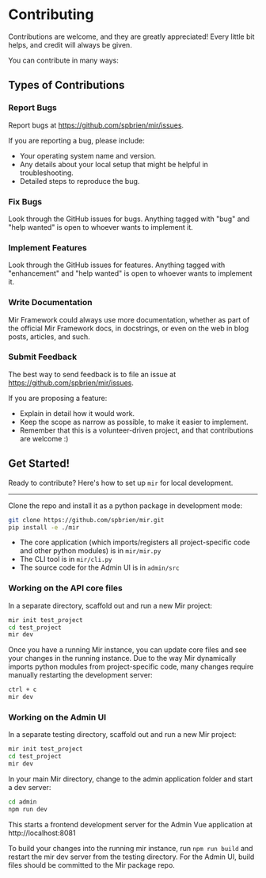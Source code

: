 # Contributing

Contributions are welcome, and they are greatly appreciated! Every little bit
helps, and credit will always be given.

You can contribute in many ways:

## Types of Contributions

### Report Bugs

Report bugs at https://github.com/spbrien/mir/issues.

If you are reporting a bug, please include:

* Your operating system name and version.
* Any details about your local setup that might be helpful in troubleshooting.
* Detailed steps to reproduce the bug.

### Fix Bugs

Look through the GitHub issues for bugs. Anything tagged with "bug" and "help
wanted" is open to whoever wants to implement it.

### Implement Features

Look through the GitHub issues for features. Anything tagged with "enhancement"
and "help wanted" is open to whoever wants to implement it.

### Write Documentation

Mir Framework could always use more documentation, whether as part of the
official Mir Framework docs, in docstrings, or even on the web in blog posts,
articles, and such.

### Submit Feedback

The best way to send feedback is to file an issue at https://github.com/spbrien/mir/issues.

If you are proposing a feature:

* Explain in detail how it would work.
* Keep the scope as narrow as possible, to make it easier to implement.
* Remember that this is a volunteer-driven project, and that contributions
  are welcome :)

## Get Started!

Ready to contribute? Here's how to set up `mir` for local development.

---

Clone the repo and install it as a python package in development mode:

```bash
git clone https://github.com/spbrien/mir.git
pip install -e ./mir
```

* The core application (which imports/registers all project-specific code and other python modules) is in `mir/mir.py`
* The CLI tool is in `mir/cli.py`
* The source code for the Admin UI is in `admin/src`

### Working on the API core files

In a separate directory, scaffold out and run a new Mir project:

```bash
mir init test_project
cd test_project
mir dev
```

Once you have a running Mir instance, you can update core files and see your changes in the running instance. Due to the way Mir dynamically imports python modules from project-specific code, many changes require manually restarting the development server:

```bash
ctrl + c
mir dev
```

### Working on the Admin UI

In a separate testing directory, scaffold out and run a new Mir project:

```bash
mir init test_project
cd test_project
mir dev
```

In your main Mir directory, change to the admin application folder and start a dev server:

```bash
cd admin
npm run dev
```

This starts a frontend development server for the Admin Vue application at http://localhost:8081

To build your changes into the running mir instance, run `npm run build` and restart the mir dev server from the testing directory. For the Admin UI, build files should be committed to the Mir package repo.
